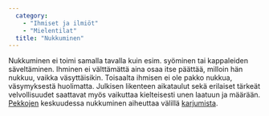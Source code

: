 ```yaml
---
  category: 
    - "Ihmiset ja ilmiöt"
    - "Mielentilat"
  title: "Nukkuminen"
---
```

Nukkuminen ei toimi samalla tavalla kuin esim. syöminen tai kappaleiden säveltäminen. Ihminen ei välttämättä aina osaa itse päättää, milloin hän nukkuu, vaikka väsyttäisikin. Toisaalta ihmisen ei ole pakko nukkua, väsymyksestä huolimatta. Julkisen likenteen aikataulut sekä erilaiset tärkeät velvollisuudet saattavat myös vaikuttaa kielteisesti unen laatuun ja määrään. [Pekkojen](Pekka) keskuudessa nukkuminen aiheuttaa välillä [karjumista](karjuminen).